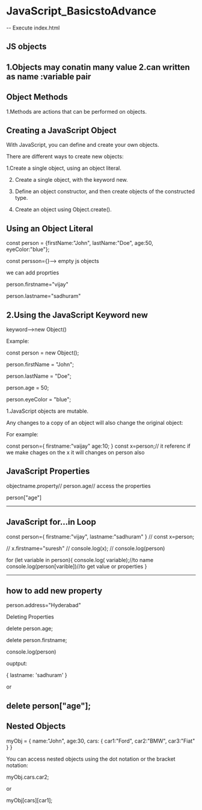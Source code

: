 # JavaScript_BasicstoAdvance
--
Execute index.html

JS objects
-----------------------------------------------

1.Objects may conatin many value
2.can written as name :variable pair
------------------
Object Methods
-----------------------

1.Methods are actions that can be performed on objects.

Creating a JavaScript Object
-------------------------------------

With JavaScript, you can define and create your own objects.

There are different ways to create new objects:

1.Create a single object, using an object literal.

2. Create a single object, with the keyword new.

3. Define an object constructor, and then create objects of the constructed type.

4. Create an object using Object.create().


Using an Object Literal
----------------------------------------

const person = {firstName:"John", lastName:"Doe", age:50, eyeColor:"blue"};

const persson={}--> empty js objects

we can add proprties

person.firstname="vijay"

person.lastname="sadhuram"

2.Using the JavaScript Keyword new
------------------------------------------
keyword-->new Object()

Example:

const person = new Object();

person.firstName = "John";

person.lastName = "Doe";

person.age = 50;

person.eyeColor = "blue";

1.JavaScript objects are mutable.

Any changes to a copy of an object will also change the original object:

For example:

const person={
firstname:"vaijay"
age:10;
}
const x=person;// it referenc if we make chages on the x it will changes on person also


JavaScript Properties
--------------------------------------
objectname.property// person.age// access the properties

person["age"]


-----------------------
JavaScript for...in Loop
------------------------


const person={
    firstname:"vijay",
    lastname:"sadhuram"
}
// const x=person;

// x.firstname="suresh"
// console.log(x);
// console.log(person)

for (let variable in person){
    console.log( variable);//to name 
    console.log(person[varible])//to get value or properties
}

---------------
how to add new property
-----------------

person.address="Hyderabad"

Deleting Properties

delete person.age;

delete person.firstname;

console.log(person)


ouptput:

{ lastname: 'sadhuram' }

or

delete person["age"];
--------------------------
Nested Objects
-------------------------------

myObj = {
  name:"John",
  age:30,
  cars: {
    car1:"Ford",
    car2:"BMW",
    car3:"Fiat"
  }
}


You can access nested objects using the dot notation or the bracket notation:

myObj.cars.car2;

or

myObj[cars][car1];









